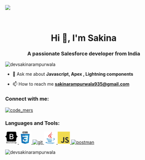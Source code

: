 <p align=“center"> <img src="https://encrypted-tbn0.gstatic.com/images?q=tbn:ANd9GcQDt3BYQ-i7Mh5SN7uTNNAg4oCVI3xudLTObg&usqp=CAU" width='200'/> </p> 
<h1 align="center">Hi 👋, I'm Sakina</h1></p>
<h3 align="center">A passionate Salesforce developer from India</h3>

<p align="left"> <img src="https://komarev.com/ghpvc/?username=devsakinarampurwala&label=Profile%20views&color=0e75b6&style=flat" alt="devsakinarampurwala" /> </p>

- 💬 Ask me about **Javascript, Apex , Lightning components**

- 📫 How to reach me **sakinarampurwala935@gmail.com**

<h3 align="left">Connect with me:</h3>
<p align="left">
<a href="https://instagram.com/code_mers" target="blank"><img align="center" src="https://raw.githubusercontent.com/rahuldkjain/github-profile-readme-generator/master/src/images/icons/Social/instagram.svg" alt="code_mers" height="30" width="40" /></a>
</p>

<h3 align="left">Languages and Tools:</h3>
<p align="left"> <a href="https://getbootstrap.com" target="_blank" rel="noreferrer"> <img src="https://raw.githubusercontent.com/devicons/devicon/master/icons/bootstrap/bootstrap-plain-wordmark.svg" alt="bootstrap" width="40" height="40"/> </a> <a href="https://www.w3schools.com/css/" target="_blank" rel="noreferrer"> <img src="https://raw.githubusercontent.com/devicons/devicon/master/icons/css3/css3-original-wordmark.svg" alt="css3" width="40" height="40"/> </a> <a href="https://git-scm.com/" target="_blank" rel="noreferrer"> <img src="https://www.vectorlogo.zone/logos/git-scm/git-scm-icon.svg" alt="git" width="40" height="40"/> </a> <a href="https://www.java.com" target="_blank" rel="noreferrer"> <img src="https://raw.githubusercontent.com/devicons/devicon/master/icons/java/java-original.svg" alt="java" width="40" height="40"/> </a> <a href="https://developer.mozilla.org/en-US/docs/Web/JavaScript" target="_blank" rel="noreferrer"> <img src="https://raw.githubusercontent.com/devicons/devicon/master/icons/javascript/javascript-original.svg" alt="javascript" width="40" height="40"/> </a> <a href="https://postman.com" target="_blank" rel="noreferrer"> <img src="https://www.vectorlogo.zone/logos/getpostman/getpostman-icon.svg" alt="postman" width="40" height="40"/> </a> </p>

<p><img align="center" src="https://github-readme-stats.vercel.app/api/top-langs?username=devsakinarampurwala&show_icons=true&locale=en&layout=compact" alt="devsakinarampurwala" /></p>


<!--
**DevSakinaRampurwala/DevSakinaRampurwala** is a ✨ _special_ ✨ repository because its `README.md` (this file) appears on your GitHub profile.

Here are some ideas to get you started:

- 🔭 I’m currently working on ...
- 🌱 I’m currently learning ...
- 👯 I’m looking to collaborate on ...
- 🤔 I’m looking for help with ...
- 💬 Ask me about ...
- 📫 How to reach me: ...
- 😄 Pronouns: ...
- ⚡ Fun fact: ...
-->
